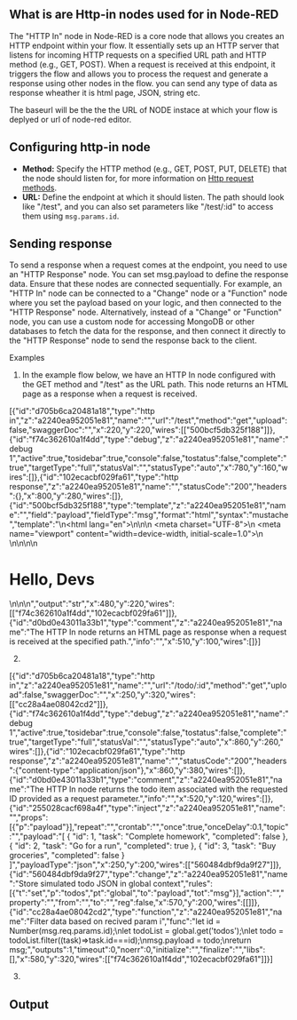 ## What is are Http-in nodes used for in Node-RED

The "HTTP In" node in Node-RED is a core node that allows you creates an HTTP endpoint within your flow. It essentially sets up an HTTP server that listens for incoming HTTP requests on a specified URL path and HTTP method (e.g., GET, POST). When a request is received at this endpoint, it triggers the flow and allows you to process the request and generate a response using other nodes in the flow. you can send any type of data as response wheather it is html page, JSON, string etc.

The baseurl will be the the the URL of NODE instace at which your flow is deplyed or url of node-red editor.

## Configuring http-in node

- **Method:** Specify the HTTP method (e.g., GET, POST, PUT, DELETE) that the node should listen for, for more information on [Http request methods](https://devdoc.net/web/developer.mozilla.org/en-US/docs/Web/HTTP/Methods.html).
- **URL:** Define the endpoint at which it should listen. The path should look like "/test", and you can also set parameters like "/test/:id" to access them using `msg.params.id`.

## Sending response

To send a response when a request comes at the endpoint, you need to use an "HTTP Response" node. You can set msg.payload to define the response data. Ensure that these nodes are connected sequentially. For example, an "HTTP In" node can be connected to a "Change" node or a "Function" node where you set the payload based on your logic, and then connected to the "HTTP Response" node. Alternatively, instead of a "Change" or "Function" node, you can use a custom node for accessing MongoDB or other databases to fetch the data for the response, and then connect it directly to the "HTTP Response" node to send the response back to the client.

Examples

1. In the example flow below, we have an HTTP In node configured with the GET method and "/test" as the URL path. This node returns an HTML page as a response when a request is received.

[{"id":"d705b6ca20481a18","type":"http in","z":"a2240ea952051e81","name":"","url":"/test","method":"get","upload":false,"swaggerDoc":"","x":220,"y":220,"wires":[["500bcf5db325f188"]]},{"id":"f74c362610a1f4dd","type":"debug","z":"a2240ea952051e81","name":"debug 1","active":true,"tosidebar":true,"console":false,"tostatus":false,"complete":"true","targetType":"full","statusVal":"","statusType":"auto","x":780,"y":160,"wires":[]},{"id":"102ecacbf029fa61","type":"http response","z":"a2240ea952051e81","name":"","statusCode":"200","headers":{},"x":800,"y":280,"wires":[]},{"id":"500bcf5db325f188","type":"template","z":"a2240ea952051e81","name":"","field":"payload","fieldType":"msg","format":"html","syntax":"mustache","template":"<!DOCTYPE html>\n<html lang=\"en\">\n\n<head>\n    <meta charset=\"UTF-8\">\n    <meta name=\"viewport\" content=\"width=device-width, initial-scale=1.0\">\n    <title>Devs page</title>\n</head>\n\n<body>\n    <h1>Hello, Devs</h1>\n</body>\n\n</html>","output":"str","x":480,"y":220,"wires":[["f74c362610a1f4dd","102ecacbf029fa61"]]},{"id":"d0bd0e43011a33b1","type":"comment","z":"a2240ea952051e81","name":"The HTTP In node returns an HTML page as response when a request is received at the specified path.","info":"","x":510,"y":100,"wires":[]}]

2. 

[{"id":"d705b6ca20481a18","type":"http in","z":"a2240ea952051e81","name":"","url":"/todo/:id","method":"get","upload":false,"swaggerDoc":"","x":250,"y":320,"wires":[["cc28a4ae08042cd2"]]},{"id":"f74c362610a1f4dd","type":"debug","z":"a2240ea952051e81","name":"debug 1","active":true,"tosidebar":true,"console":false,"tostatus":false,"complete":"true","targetType":"full","statusVal":"","statusType":"auto","x":860,"y":260,"wires":[]},{"id":"102ecacbf029fa61","type":"http response","z":"a2240ea952051e81","name":"","statusCode":"200","headers":{"content-type":"application/json"},"x":860,"y":380,"wires":[]},{"id":"d0bd0e43011a33b1","type":"comment","z":"a2240ea952051e81","name":"The HTTP In node returns the todo item associated with the requested ID provided as a request parameter.","info":"","x":520,"y":120,"wires":[]},{"id":"255028cacf698a4f","type":"inject","z":"a2240ea952051e81","name":"","props":[{"p":"payload"}],"repeat":"","crontab":"","once":true,"onceDelay":0.1,"topic":"","payload":"[   {     \"id\": 1,     \"task\": \"Complete homework\",     \"completed\": false   },   {     \"id\": 2,     \"task\": \"Go for a run\",     \"completed\": true   },   {     \"id\": 3,     \"task\": \"Buy groceries\",     \"completed\": false   } ]","payloadType":"json","x":250,"y":200,"wires":[["560484dbf9da9f27"]]},{"id":"560484dbf9da9f27","type":"change","z":"a2240ea952051e81","name":"Store simulated todo JSON  in global context","rules":[{"t":"set","p":"todos","pt":"global","to":"payload","tot":"msg"}],"action":"","property":"","from":"","to":"","reg":false,"x":570,"y":200,"wires":[[]]},{"id":"cc28a4ae08042cd2","type":"function","z":"a2240ea952051e81","name":"Filter data based on recived param i","func":"let id = Number(msg.req.params.id);\nlet todoList = global.get('todos');\nlet todo = todoList.filter((task)=>task.id===id);\nmsg.payload = todo;\nreturn msg;","outputs":1,"timeout":0,"noerr":0,"initialize":"","finalize":"","libs":[],"x":580,"y":320,"wires":[["f74c362610a1f4dd","102ecacbf029fa61"]]}]


3. 

## Output 




